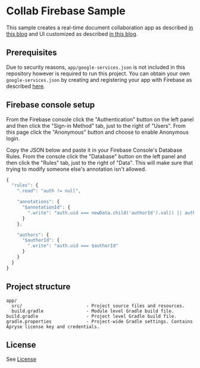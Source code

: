 # Collab Firebase Sample

This sample creates a real-time document collaboration app as described [in this blog](https://www.pdftron.com/blog/android/build-real-time-collab-with-firebase-1) and UI customized as described [in this blog](https://www.pdftron.com/blog/android/build-real-time-collab-with-firebase-2).

## Prerequisites
Due to security reasons, `app/google-services.json` is not included in this repository however is required to run this project. You can obtain your own `google-services.json` by creating and registering your app with Firebase as described [here](https://firebase.google.com/docs/android/setup?authuser=0).

## Firebase console setup
From the Firebase console click the "Authentication" button on the left panel and then click the "Sign-in Method" tab, just to the right of "Users". From this page click the "Anonymous" button and choose to enable Anonymous login.

Copy the JSON below and paste it in your Firebase Console's Database Rules. From the console click the "Database" button on the left panel and then click the "Rules" tab, just to the right of "Data". This will make sure that trying to modify someone else's annotation isn't allowed.

```javascript
{
  "rules": {
    ".read": "auth != null",

    "annotations": {
      "$annotationId": {
        ".write": "auth.uid === newData.child('authorId').val() || auth.uid === data.child('authorId').val() || auth.uid === newData.child('parentAuthorId').val() || auth.uid === data.child('parentAuthorId').val()"
      }
    },

    "authors": {
      "$authorId": {
        ".write": "auth.uid === $authorId"
      }
    }
  }
}
```


## Project structure
```
app/
  src/                        - Project source files and resources.
  build.gradle                - Module level Gradle build file.
build.gradle                  - Project level Gradle build file.
gradle.properties             - Project-wide Gradle settings. Contains Apryse license key and credentials.
```

## License
See [License](./../LICENSE)
